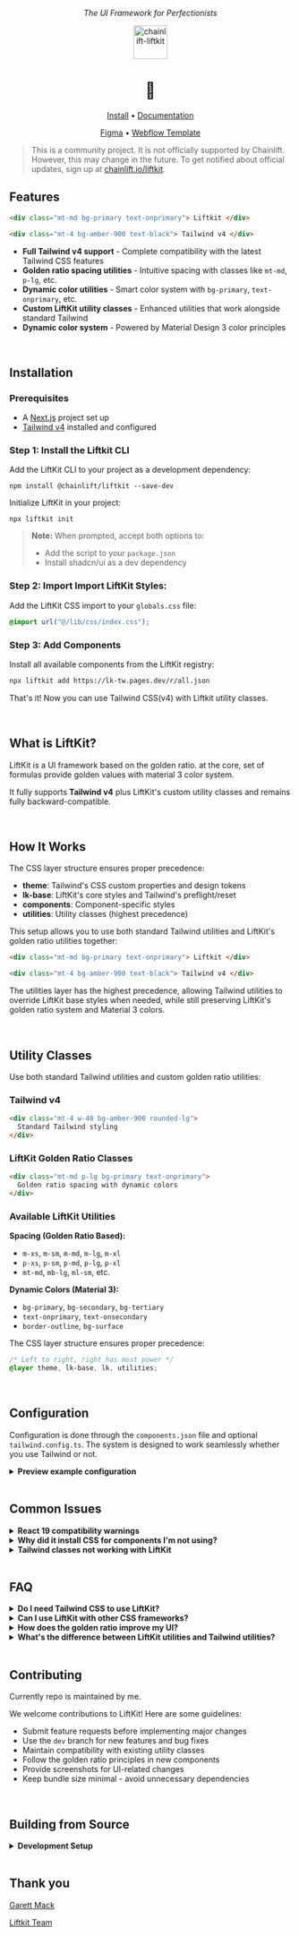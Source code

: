 <!-- markdownlint-disable -->
<div align="center">
<p align="center"><em>The UI Framework for Perfectionists </em></p>

 <a href="https://github.com/chainlift/liftkit">
    <img src="https://cdn.prod.website-files.com/657f62adb6ceeafe578853be/68748d8bdb8b734290a3db92_h-lockup-transparent.svg" height="60em" alt="chainlift-liftkit">
  </a>

<h1 align="center">🎢 </h1> 
<p align="center"><a href="https://www.chainlift.io/liftkit/install">Install</a> • <a href="https://www.chainlift.io/liftkit/get-started">Documentation</a></p>
<p align="center"><a href="https://www.figma.com/community/file/1404856652359938563">Figma</a> • <a href="https://webflow.com/made-in-webflow/website/liftkit">Webflow Template</a></p>
</div>

> This is a community project. It is not officially supported by Chainlift. 
 However, this may change in the future. To get notified about official updates, sign up at [chainlift.io/liftkit](chainlift.io/liftkit). 

## Features

```html
<div class="mt-md bg-primary text-onprimary"> Liftkit </div>

<div class="mt-4 bg-amber-900 text-black"> Tailwind v4 </div>
```
- **Full Tailwind v4 support** - Complete compatibility with the latest Tailwind CSS features
- **Golden ratio spacing utilities** - Intuitive spacing with classes like `mt-md`, `p-lg`, etc.
- **Dynamic color utilities** - Smart color system with `bg-primary`, `text-onprimary`, etc.
- **Custom LiftKit utility classes** - Enhanced utilities that work alongside standard Tailwind
- **Dynamic color system** - Powered by Material Design 3 color principles



<br>

## Installation

### Prerequisites
- A [Next.js](https://nextjs.org/docs/app/getting-started/installation) project set up
- [Tailwind v4](https://tailwindcss.com/docs/installation/framework-guides/nextjs) installed and configured

### Step 1: Install the Liftkit CLI 
Add the LiftKit CLI to your project as a development dependency:
```
npm install @chainlift/liftkit --save-dev
```
Initialize LiftKit in your project:
```
npx liftkit init
```
> **Note:** When prompted, accept both options to:
> - Add the script to your `package.json`
> - Install shadcn/ui as a dev dependency

### Step 2: Import Import LiftKit Styles:
Add the LiftKit CSS import to your `globals.css` file:

```css
@import url("@/lib/css/index.css");
```

### Step 3: Add Components

Install all available components from the LiftKit registry:
```bash
npx liftkit add https://lk-tw.pages.dev/r/all.json
```

That's it! Now you can use Tailwind CSS(v4) with Liftkit utility classes.

<br>

## What is LiftKit?
LiftKit is a UI framework based on the golden ratio. 
at the core, set of formulas provide golden values with material 3 color system.

It fully supports **Tailwind v4** plus LiftKit's custom utility classes and
remains fully backward-compatible.

<br>

## How It Works

The CSS layer structure ensures proper precedence:
- **theme**: Tailwind's CSS custom properties and design tokens
- **lk-base**: LiftKit's core styles and Tailwind's preflight/reset  
- **components**: Component-specific styles
- **utilities**: Utility classes (highest precedence)

This setup allows you to use both standard Tailwind utilities and LiftKit's golden ratio utilities together:

```html
<div class="mt-md bg-primary text-onprimary"> Liftkit </div>

<div class="mt-4 bg-amber-900 text-black"> Tailwind v4 </div>
```

The utilities layer has the highest precedence, allowing Tailwind utilities to override LiftKit base styles when needed, while still preserving LiftKit's golden ratio system and Material 3 colors.

<br>

## Utility Classes

Use both standard Tailwind utilities and custom golden ratio utilities:

### Tailwind v4
```html
<div class="mt-4 w-40 bg-amber-900 rounded-lg">
  Standard Tailwind styling
</div>
```

### LiftKit Golden Ratio Classes
```html
<div class="mt-md p-lg bg-primary text-onprimary">
  Golden ratio spacing with dynamic colors
</div>
```

### Available LiftKit Utilities

**Spacing (Golden Ratio Based):**
- `m-xs`, `m-sm`, `m-md`, `m-lg`, `m-xl`
- `p-xs`, `p-sm`, `p-md`, `p-lg`, `p-xl`
- `mt-md`, `mb-lg`, `ml-sm`, etc.

**Dynamic Colors (Material 3):**
- `bg-primary`, `bg-secondary`, `bg-tertiary`
- `text-onprimary`, `text-onsecondary`
- `border-outline`, `bg-surface`

The CSS layer structure ensures proper precedence:
```css
/* Left to right, right has most power */
@layer theme, lk-base, lk, utilities;
```

<br>

## Configuration
Configuration is done through the `components.json` file and optional `tailwind.config.ts`. The system is designed to work seamlessly whether you use Tailwind or not.

<details>
<summary><strong>Preview example configuration</strong></summary>
<br>

```json
{
  "$schema": "https://ui.shadcn.com/schema.json",
  "style": "default",
  "rsc": true,
  "tsx": true,
  "tailwind": {
    "config": "tailwind.config.ts",
    "css": "app/globals.css",
    "baseColor": "slate",
    "cssVariables": true
  },
  "aliases": {
    "components": "@/components",
    "utils": "@/lib/utils"
  }
}
```

</details>

<br>

## Common Issues
<details>
<summary><strong>React 19 compatibility warnings</strong></summary>

If you see warnings about React 19 compatibility when installing components, add `--force` to your install command:

```bash
npm run add button --force
```

This is a known issue with the current registry system and doesn't affect functionality.
</details>

<details>
<summary><strong>Why did it install CSS for components I'm not using?</strong></summary>

This is by design to let you experiment freely with different components. Unused styles are automatically removed at build time through tree-shaking.
</details>

<details>
<summary><strong>Tailwind classes not working with LiftKit</strong></summary>

Ensure your CSS layer structure is correct in `globals.css`. The `utilities` layer should come last to have proper precedence over LiftKit base styles.
</details>

<br>

## FAQ
<details>
<summary><strong>Do I need Tailwind CSS to use LiftKit?</strong></summary>
No—LiftKit works independently. However, Tailwind v4 integration provides additional utility classes for enhanced flexibility.
</details>

<details>
<summary><strong>Can I use LiftKit with other CSS frameworks?</strong></summary>
Yes, LiftKit is designed to be framework-agnostic, though it works best with modern CSS-in-JS solutions and PostCSS.
</details>

<details>
<summary><strong>How does the golden ratio improve my UI?</strong></summary>
The golden ratio (1.618) creates naturally pleasing proportions. LiftKit applies this mathematically to spacing, sizing, and color relationships for more harmonious interfaces.
</details>

<details>
<summary><strong>What's the difference between LiftKit utilities and Tailwind utilities?</strong></summary>
LiftKit utilities are based on the golden ratio and Material 3 design principles, while Tailwind utilities use standard linear scales. You can use both together.
</details>

<br>

## Contributing

Currently repo is maintained by me. 

We welcome contributions to LiftKit! Here are some guidelines:

* Submit feature requests before implementing major changes
* Use the `dev` branch for new features and bug fixes
* Maintain compatibility with existing utility classes
* Follow the golden ratio principles in new components
* Provide screenshots for UI-related changes
* Keep bundle size minimal - avoid unnecessary dependencies

<br>

## Building from Source

<details>
<summary><strong>Development Setup</strong></summary>
<br>

Requirements: Node.js >= 16, npm

```bash
# Clone the repository
git clone https://github.com/jellydeck/liftkit-tailwind
cd liftkit-tailwind

# Install dependencies
npm install

# Build the project
npm run build

# Run development server
npm run dev
```

<hr>
</details>

<br>

## Thank you

[Garett Mack](https://github.com/garrett-from-chainlift)

[Liftkit Team](https://github.com/Chainlift/liftkit)
